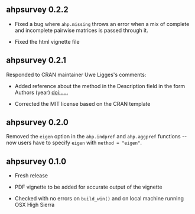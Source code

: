 ## ahpsurvey 0.2.2

* Fixed a bug where `ahp.missing` throws an error when a mix of complete and incomplete pairwise matrices is passed through it.

* Fixed the html vignette file

## ahpsurvey 0.2.1

Responded to CRAN maintainer Uwe Ligges's comments:

* Added reference about the method in the Description field in the form Authors (year) <doi:.....>

* Corrected the MIT license based on the CRAN template

## ahpsurvey 0.2.0

Removed the `eigen` option in the `ahp.indpref` and `ahp.aggpref` functions -- now users have to specify `eigen` with `method = "eigen"`.


## ahpsurvey 0.1.0

* Fresh release

* PDF vignette to be added for accurate output of the vignette

* Checked with no errors on `build_win()` and on local machine running OSX High Sierra
